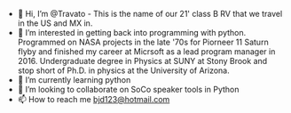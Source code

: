 - 👋 Hi, I’m @Travato - This is the name of our 21' class B RV that we travel in the US and MX in.
- 👀 I’m interested in getting back into programming with python.  Programmed on NASA projects in the late '70s for Piorneer 11 Saturn flyby and finished my career at Micrsoft as a lead program manager in 2016.  Undergraduate degree in Physics at SUNY at Stony Brook and stop short of Ph.D. in physics at the University of Arizona.
- 🌱 I’m currently learning python
- 💞️ I’m looking to collaborate on SoCo speaker tools in Python
- 📫 How to reach me bjd123@hotmail.com

<!---
Travato/Travato is a ✨ special ✨ repository because its `README.md` (this file) appears on your GitHub profile.
You can click the Preview link to take a look at your changes.
--->

